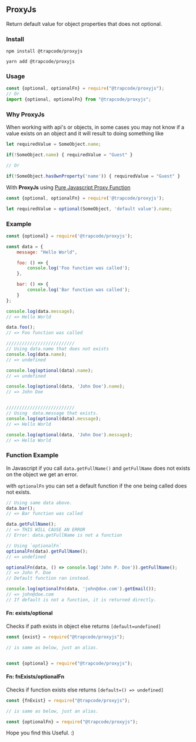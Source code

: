 ## ProxyJs

Return default value for object properties that does not optional.

### Install
```console
npm install @trapcode/proxyjs

yarn add @trapcode/proxyjs
```

### Usage
```javascript
const {optional, optionalFn} = require("@trapcode/proxyjs");
// Or
import {optional, optionalFn} from "@trapcode/proxyjs";
```

### Why ProxyJs
When working with api's or objects, in some cases you may not know if a value exists on an object
and it will result to doing something like

```javascript
let requiredValue = SomeObject.name;

if(!SomeObject.name) { requiredValue = "Guest" }

// Or

if(!SomeObject.hasOwnProperty('name')) { requiredValue = "Guest" }
```

With **ProxyJs** using [Pure Javascript Proxy Function](https://developer.mozilla.org/en-US/docs/Web/JavaScript/Reference/Global_Objects/Proxy)

```javascript
const {optional, optionalFn} = require('@trapcode/proxyjs');

let requiredValue = optional(SomeObject, 'default value').name;
```

### Example
```javascript
const {optional} = require('@trapcode/proxyjs');

const data = {
    message: "Hello World",

    foo: () => {
        console.log('Foo function was called');
    },

    bar: () => {
        console.log('Bar function was called');
    }
};

console.log(data.message);
// => Hello World

data.foo();
// => Foo function was called

//////////////////////////
// Using data.name that does not exists
console.log(data.name);
// => undefined

console.log(optional(data).name);
// => undefined

console.log(optional(data, 'John Doe').name);
// => John Doe


//////////////////////////
// Using  data.message that exists.
console.log(optional(data).message);
// => Hello World

console.log(optional(data, 'John Doe').message);
// => Hello World
```

### Function Example
In Javascript if you call `data.getFullName()` and `getFullName` does not exists on the object we get an error.

with `optionalFn` you can set a default function if the one being called does not exists.
```javascript
// Using same data above.
data.bar();
// => Bar function was called

data.getFullName();
// => THIS WILL CAUSE AN ERROR
// Error: data.getFullName is not a function

// Using `optionalFn`
optionalFn(data).getFullName();
// => undefined

optionalFn(data, () => console.log('John P. Doe')).getFullName();
// => John P. Doe
// Default function ran instead.

console.log(optionalFn(data, 'john@doe.com').getEmail());
// => john@doe.com
// If default is not a function, it is returned directly.
```

#### Fn: exists/optional
Checks if path exists in object else returns `[default=undefined]`
```javascript
const {exist} = require("@trapcode/proxyjs");

// is same as below, just an alias.


const {optional} = require("@trapcode/proxyjs");
```

#### Fn: fnExists/optionalFn
Checks if function exists else returns `[default=() => undefined]`
```javascript
const {fnExist} = require("@trapcode/proxyjs");

// is same as below, just an alias.

const {optionalFn} = require("@trapcode/proxyjs");
```

Hope you find this Useful. :)
